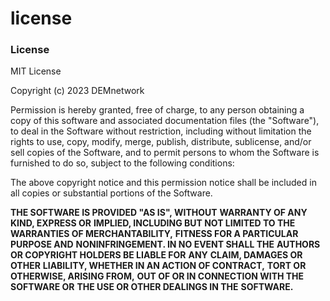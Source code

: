 # license

### License <a href="#license" id="license"></a>

MIT License

Copyright (c) 2023 DEMnetwork

Permission is hereby granted, free of charge, to any person obtaining a copy of this software and associated documentation files (the "Software"), to deal in the Software without restriction, including without limitation the rights to use, copy, modify, merge, publish, distribute, sublicense, and/or sell copies of the Software, and to permit persons to whom the Software is furnished to do so, subject to the following conditions:

The above copyright notice and this permission notice shall be included in all copies or substantial portions of the Software.

**THE SOFTWARE IS PROVIDED "AS IS", WITHOUT** **WARRANTY OF ANY KIND, EXPRESS OR** **IMPLIED, INCLUDING BUT NOT LIMITED TO THE** **WARRANTIES OF MERCHANTABILITY,** **FITNESS FOR A PARTICULAR PURPOSE AND** **NONINFRINGEMENT. IN NO EVENT SHALL THE** **AUTHORS OR COPYRIGHT HOLDERS BE LIABLE FOR** **ANY** **CLAIM, DAMAGES OR OTHER** **LIABILITY, WHETHER IN AN ACTION OF CONTRACT,** **TORT OR OTHERWISE, ARISING FROM,** **OUT OF OR IN CONNECTION WITH THE SOFTWARE OR** **THE USE OR OTHER DEALINGS IN THE** **SOFTWARE.**
